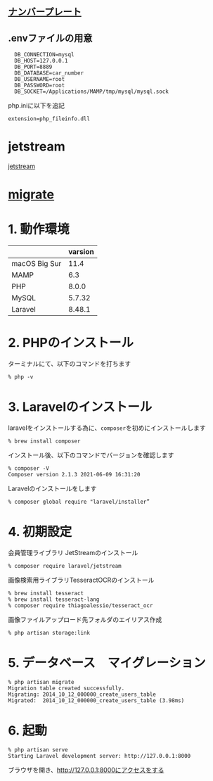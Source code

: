 ## [ナンバープレート](https://www.airia.or.jp/info/number/01.html)

## .envファイルの用意

``` 
  DB_CONNECTION=mysql
  DB_HOST=127.0.0.1
  DB_PORT=8889
  DB_DATABASE=car_number
  DB_USERNAME=root
  DB_PASSWORD=root
  DB_SOCKET=/Applications/MAMP/tmp/mysql/mysql.sock
```

php.iniに以下を追記
```
extension=php_fileinfo.dll
```

# jetstream

[jetstream](https://qiita.com/manbolila/items/498aae00f3574c72f031)

# [migrate](https://qiita.com/manbolila/items/c19735438affefbfbe69)

# 1. 動作環境

||varsion|
|-|-|
|macOS Big Sur | 11.4 |
|MAMP | 6.3 |
|PHP | 8.0.0 |
|MySQL | 5.7.32 |
|Laravel | 8.48.1 |

# 2. PHPのインストール

ターミナルにて、以下のコマンドを打ちます

```% php -v ```

# 3. Laravelのインストール

laravelをインストールする為に、```composer```を初めにインストールします

```% brew install composer ```

インストール後、以下のコマンドでバージョンを確認します
```
% composer -V
Composer version 2.1.3 2021-06-09 16:31:20
```

Laravelのインストールをします

```% composer global require "laravel/installer”```

# 4. 初期設定

会員管理ライブラリ JetStreamのインストール

```% composer require laravel/jetstream  ```

画像検索用ライブラリTesseractOCRのインストール

```
% brew install tesseract 
% brew install tesseract-lang
% composer require thiagoalessio/tesseract_ocr
```

画像ファイルアップロード先フォルダのエイリアス作成

```% php artisan storage:link```

# 5. データベース　マイグレーション

```
% php artisan migrate
Migration table created successfully.
Migrating: 2014_10_12_000000_create_users_table
Migrated:  2014_10_12_000000_create_users_table (3.98ms)
```

# 6. 起動

```
% php artisan serve 
Starting Laravel development server: http://127.0.0.1:8000
```
ブラウザを開き、http://127.0.0.1:8000にアクセスをする